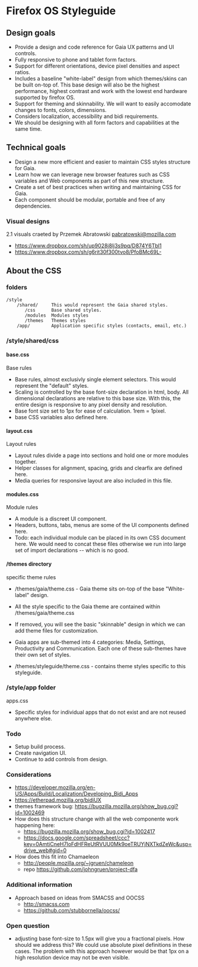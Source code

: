 # Firefox OS Styleguide

## Design goals
* Provide a design and code reference for Gaia UX patterns and UI controls.
* Fully responsive to phone and tablet form factors.
* Support for different orientations, device pixel densities and aspect ratios.
* Includes a baseline "white-label" design from which themes/skins can be built on-top of.   This base design will also be the highest performance, highest contrast and work with the lowest end hardware supported by firefox OS.
* Support for theming and skinnability.   We will want to easily accomodate changes to fonts, colors, dimensions.
* Considers localization, accessibility and bidi requirements.
* We should be designing with all form factors and capabilities at the same time. 

## Technical goals
* Design a new more efficient and easier to maintain CSS styles structure for Gaia.
* Learn how we can leverage new browser features such as CSS variables and Web components as part of this new structure.
* Create a set of best practices when writing and maintaining CSS for Gaia.
* Each component should be modular, portable and free of any dependencies.

### Visual designs
2.1 visuals craeted by Przemek Abratowski <pabratowski@mozilla.com>
* https://www.dropbox.com/sh/up9028j8lj3s9pq/D874Y6Tbl1
* https://www.dropbox.com/sh/g6rit30f300tvo8/PfoBMc69L-


## About the CSS
### folders
    /style
        /shared/     This would represent the Gaia shared styles.
           /css      Base shared styles.
           /modules  Modules styles
           /themes   Themes styles
        /app/        Application specific styles (contacts, email, etc.)
    
### /style/shared/css
#### base.css
Base rules

* Base rules, almost exclusivly single element selectors.   This would represent the "default" styles.
* Scaling is controlled by the base font-size declaration in html, body.    All dimensional declarations are relative to this base size.    With this, the entire design is responsive to any pixel density and resolution.
* Base font size set to 1px for ease of calculation.   1rem = 1pixel.  
* base CSS variables also defined here.

#### layout.css
Layout rules
* Layout rules divide a page into sections and hold one or more modules together.
* Helper classes for alignment, spacing, grids and clearfix are defined here.
* Media queries for responsive layout are also included in this file.

#### modules.css
Module rules
* A module is a discreet UI component.   
* Headers, buttons, tabs, menus are some of the UI components defined here.
* Todo: each individual module can be placed in its own CSS document here.  We would need to concat these files otherwise we run into large set of import declarations -- which is no good.

#### /themes directory
specific theme rules

* /themes/gaia/theme.css - Gaia theme sits on-top of the base "White-label" design.   
* All the style specific to the Gaia theme are contained within /themes/gaia/theme.css
* If removed, you will see the basic "skinnable" design in which we can add theme files for customization.
* Gaia apps are sub-themed into 4 categories:  Media, Settings, Productivity and Communication.   Each one of these sub-themes have their own set of styles.

* /themes/styleguide/theme.css - contains theme styles specific to this styleguide.

### /style/app folder
apps.css
* Specific styles for individual apps that do not exist and are not reused anywhere else.

### Todo
* Setup build process.
* Create navigation UI.
* Continue to add controls from design.

### Considerations
* https://developer.mozilla.org/en-US/Apps/Build/Localization/Developing_Bidi_Apps
* https://etherpad.mozilla.org/bidiUX
* themes framework bug: https://bugzilla.mozilla.org/show_bug.cgi?id=1002469
* How does this structure change with all the web componente work happening here: 
	* https://bugzilla.mozilla.org/show_bug.cgi?id=1002417
	* https://docs.google.com/spreadsheet/ccc?key=0AmtiCneH7IoFdHFReUtRVUU0Mk9oeTRUYjNXTkdZeWc&usp=drive_web#gid=0
* How does this fit into Chamaeleon
	* http://people.mozilla.org/~jgruen/chameleon
	* repo https://github.com/johngruen/project-dfa

### Additional information
* Approach based on ideas from SMACSS and OOCSS
    * http://smacss.com
    * https://github.com/stubbornella/oocss/

### Open question
* adjusting base font-size to 1.5px will give you a fractional pixels.   How should we address this?   We could use absolute pixel definitions in these cases.    The problem with this approach however would be that 1px on a high resolution device may not be even visible.



